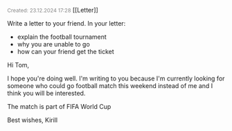<span style="font-size:12px; color:#888888;">Created: 23.12.2024 17:28</span>
[[Letter]]

Write a letter to your friend. In your letter:
-  explain the football tournament
- why you are unable to go
- how can your friend get the ticket

Hi Tom,

I hope you're doing well. I'm writing to you because I'm currently looking for someone who could go football match this weekend instead of me and I think you will be interested.

The match is part of FIFA World Cup

Best wishes,
Kirill 




